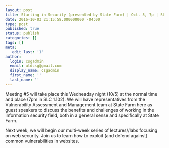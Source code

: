 ```yaml
---
layout: post
title: Starting in Security (presented by State Farm) | Oct. 5, 7p | SLC 1.102
date: 2016-10-03 21:15:58.000000000 -04:00
type: post
published: true
status: publish
categories: []
tags: []
meta:
  _edit_last: '1'
author:
  login: csgadmin
  email: utdcsg@gmail.com
  display_name: csgadmin
  first_name: ''
  last_name: ''
---
```


Meeting \#5 will take place <span class="aBn" tabindex="0" data-term="goog_154786296"><span class="aQJ">this Wednesday</span></span> night (10/5) at the normal time and place (<span class="aBn" tabindex="0" data-term="goog_154786297"><span class="aQJ">7pm</span></span> in SLC 1.102). We will have representatives from the Vulnerability Assessment and Management team at State Farm here as guest speakers to discuss the benefits and challenges of working in the information security field, both in a general sense and specifically at State Farm.

Next week, we will begin our multi-week series of lectures//labs focusing on web security. Join us to learn how to exploit (and defend against) common vulnerabilities in websites.
